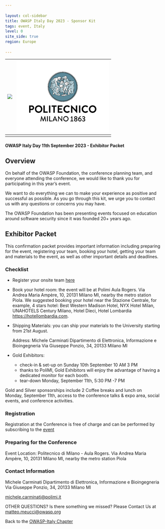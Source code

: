 ```yaml
---

layout: col-sidebar
title: OWASP Italy Day 2023 - Sponsor Kit
tags: event, Italy
level: 0
site_side: true
region: Europe

---
```


| <img src="https://owasp.org/assets/images/logo.png" width=300/> | <img src="https://github.com/OWASP/www-chapter-italy/blob/master/assets/images/01_Polimi_centrato_COL_positivo.jpg?raw=true" width=300 />|
| :---          | :---         |
|  |  |


#### OWASP Italy Day 11th September 2023 - Exhibitor Packet 

## Overview 
On behalf of the OWASP Foundation, the conference planning team, and everyone attending the conference, we would like to thank you for participating in this year’s event.

We want to do everything we can to make your experience as positive and successful as possible. As you go through this kit, we urge you to contact us with any questions or concerns you may have.

The OWASP Foundation has been presenting events focused on education around software security since it was founded 20+ years ago.


## Exhibitor Packet 
This confirmation packet provides important information including preparing for the event, registering your team, booking your hotel, getting your team and materials to the event, as well as other important details and deadlines.

### Checklist

- Register your onsite team [here](https://www.meetup.com/it-IT/owasp-italy-meetup-group/events/294083412/)
- Book your hotel room: the event will be at Polimi Aula Rogers. Via Andrea Maria Ampère, 10, 20131 Milano MI, nearby the metro station Piola. We suggested booking your hotel near the Stazione Centrale, for example, 4 stars hotel: Best Western Madison Hotel, NYX Hotel Milan, UNAHOTELS Century Milano, Hotel Dieci, Hotel Lombardia https://hotellombardia.com.

- Shipping Materials: you can ship your materials to the University starting from 21st August.

  Address: Michele Carminati
  Dipartimento di Elettronica, Informazione e Bioingegneria
  Via Giuseppe Ponzio, 34, 20133 Milano MI
- Gold Exhibitors:
  - check-in & set-up on Sunday 10th September 10 AM 3 PM
  - thanks to PoliMI, Gold Exhibitors will enjoy the advantage of having a dedicated monitor for each booth.
  - tear-down Monday, September 11th,  5:30 PM -7 PM


Gold and Silver sponsorships include 2 Coffee breaks and lunch on Monday, September 11th, access to the conference talks & expo area, social events, and conference activities.

### Registration

Registration at the Conference is free of charge and can be performed by subscribing to the [event](https://www.meetup.com/it-IT/owasp-italy-meetup-group/events/294083412/)

### Preparing for the Conference
Event Location: Politecnico di Milano - Aula Rogers. Via Andrea Maria Ampère, 10, 20131 Milano MI, nearby the metro station Piola

### Contact Information
  Michele Carminati
  Dipartimento di Elettronica, Informazione e Bioingegneria
  Via Giuseppe Ponzio, 34, 20133 Milano MI
  
  <michele.carminati@polimi.it>

OTHER QUESTIONS?
Is there something we missed? Please Contact Us at matteo.meucci@owasp.org


Back to the [OWASP-Italy Chapter](https://owasp.org/www-chapter-italy)
